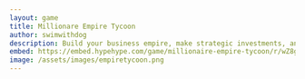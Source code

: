 ```yaml
---
layout: game
title: Millionare Empire Tycoon
author: swimwithdog
description: Build your business empire, make strategic investments, and become a millionaire tycoon in this engaging simulation game. Built with HypeHype by swimwithdog!
embed: https://embed.hypehype.com/game/millionaire-empire-tycoon/r/wZ8gJwZsjumuzg
image: /assets/images/empiretycoon.png
---
```

